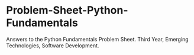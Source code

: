 # Problem-Sheet-Python-Fundamentals
Answers to the Python Fundamentals Problem Sheet. Third Year, Emerging Technologies, Software Development.
